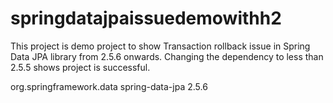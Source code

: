 # springdatajpaissuedemowithh2

This project is demo project to show Transaction rollback issue in Spring Data JPA library from 2.5.6 onwards. Changing the dependency to less than 2.5.5 shows project is successful.

<dependency>
            <groupId>org.springframework.data</groupId>
            <artifactId>spring-data-jpa</artifactId>
            <version>2.5.6</version>
        </dependency>
